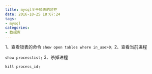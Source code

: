 ```yaml
---
title: mysql关于锁表的监控
date: 2016-10-25 18:07:24
tags:
- mysql
categories:
- 数据库
---
```

1、查看锁表的命令
``` show open tables where in_use>0; ```
2、查看当前进程

``` show processlist; ```
3、杀掉进程

``` kill process_id; ```